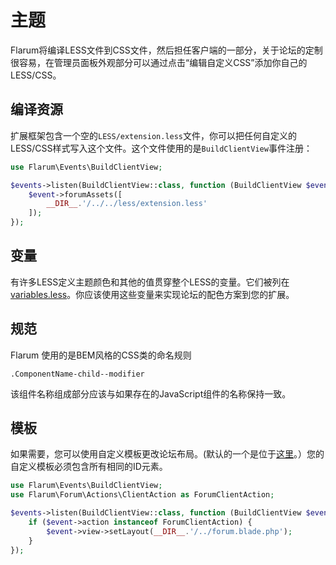 # 主题

Flarum将编译LESS文件到CSS文件，然后担任客户端的一部分，关于论坛的定制很容易，在管理员面板外观部分可以通过点击“编辑自定义CSS”添加你自己的LESS/CSS。

## 编译资源

扩展框架包含一个空的`LESS/extension.less`文件，你可以把任何自定义的LESS/CSS样式写入这个文件。这个文件使用的是`BuildClientView`事件注册：

```php
use Flarum\Events\BuildClientView;

$events->listen(BuildClientView::class, function (BuildClientView $event) {
    $event->forumAssets([
        __DIR__.'/../../less/extension.less'
    ]);
});
```

## 变量

有许多LESS定义主题颜色和其他的值贯穿整个LESS的变量。它们被列在[variables.less](https://github.com/flarum/core/blob/master/less/lib/variables.less)。你应该使用这些变量来实现论坛的配色方案到您的扩展。

## 规范

Flarum 使用的是BEM风格的CSS类的命名规则

    .ComponentName-child--modifier
    
该组件名称组成部分应该与如果存在的JavaScript组件的名称保持一致。

## 模板

如果需要，您可以使用自定义模板更改论坛布局。(默认的一个是位于[这里](https://github.com/flarum/core/blob/master/views/forum.blade.php)。）您的自定义模板必须包含所有相同的ID元素。
```php
use Flarum\Events\BuildClientView;
use Flarum\Forum\Actions\ClientAction as ForumClientAction;

$events->listen(BuildClientView::class, function (BuildClientView $event) {
    if ($event->action instanceof ForumClientAction) {
        $event->view->setLayout(__DIR__.'/../forum.blade.php');
    }
});
```
